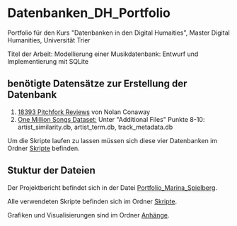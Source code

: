 # Datenbanken_DH_Portfolio
Portfolio für den Kurs "Datenbanken in den Digital Humaities", Master Digital Humanities, Universität Trier

Titel der Arbeit: Modellierung einer Musikdatenbank: Entwurf und Implementierung mit SQLite

## benötigte Datensätze zur Erstellung der Datenbank

1. [18393 Pitchfork Reviews](https://www.kaggle.com/datasets/nolanbconaway/pitchfork-data/data) von Nolan Conaway
2. [One Million Songs Dataset:](http://millionsongdataset.com/pages/getting-dataset/) Unter "Additional Files" Punkte 8-10:
artist_similarity.db,
artist_term.db,
track_metadata.db

Um die Skripte laufen zu lassen müssen sich diese vier Datenbanken im Ordner [Skripte](Skripte/) befinden.
## Stuktur der Dateien

Der Projektbericht befindet sich in der Datei [Portfolio_Marina_Spielberg](/Portfolio_Marina_Spielberg.pdf).

Alle verwendeten Skripte befinden sich im Ordner [Skripte](Skripte/).

Grafiken und Visualisierungen sind im Ordner [Anhänge](Anhänge/).
